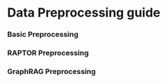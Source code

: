 # Data Preprocessing guide

### Basic Preprocessing

### RAPTOR Preprocessing

### GraphRAG Preprocessing